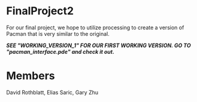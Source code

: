 # FinalProject2
For our final project, we hope to utilize processing to create a version of Pacman that is very similar to the original. 

***SEE "WORKING_VERSION_1" FOR OUR FIRST WORKING VERSION. GO TO "pacman_interface.pde" and check it out.***


Members
=======
David Rothblatt, Elias Saric, Gary Zhu

